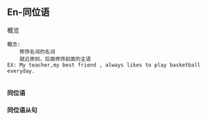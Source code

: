 ## En-同位语

概览

```
概念:
	修饰名词的名词
	就近原则，后面修饰前面的主语
EX: My teacher,my best friend , always likes to play basketball everyday.
	
```

#### 同位语

#### 同位语从句

```

```

